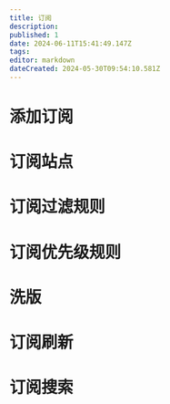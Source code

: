 ```yaml
---
title: 订阅
description: 
published: 1
date: 2024-06-11T15:41:49.147Z
tags: 
editor: markdown
dateCreated: 2024-05-30T09:54:10.581Z
---
```


# 添加订阅

# 订阅站点

# 订阅过滤规则

# 订阅优先级规则

# 洗版

# 订阅刷新

# 订阅搜索


